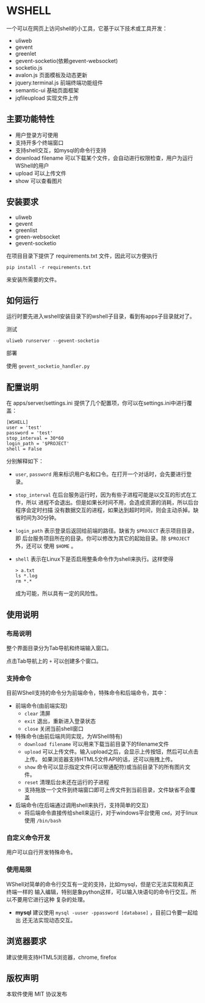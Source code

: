 WSHELL
=========

一个可以在网页上访问shell的小工具，它基于以下技术或工具开发：

* uliweb
* gevent
* greenlet
* gevent-socketio(依赖gevent-websocket)
* socketio.js
* avalon.js 页面模板及动态更新
* jquery.terminal.js 前端终端功能组件
* semantic-ui 基础页面框架
* jqfileupload 实现文件上传

## 主要功能特性

* 用户登录方可使用
* 支持开多个终端窗口
* 支持shell交互，如mysql的命令行支持
* download filename 可以下载某个文件，会自动进行权限检查，用户为运行WShell的用户
* upload 可以上传文件
* show 可以查看图片

## 安装要求

* uliweb
* gevent
* greenlist
* green-websocket
* gevent-socketio

在项目目录下提供了 requirements.txt 文件，因此可以方便执行

```
pip install -r requirements.txt
```

来安装所需要的文件。

## 如何运行

运行时要先进入wshell安装目录下的wshell子目录，看到有apps子目录就对了。

测试

```
uliweb runserver --gevent-socketio
```

部署

使用 `gevent_socketio_handler.py`

## 配置说明

在 apps/server/settings.ini 提供了几个配置项，你可以在settings.ini中进行覆盖：

```
[WSHELL]
user = 'test'
password = 'test'
stop_interval = 30*60
login_path = '$PROJECT'
shell = False
```

分别解释如下：

* `user`, `password` 用来标识用户名和口令。在打开一个对话时，会先要进行登录。
* `stop_interval` 在后台服务运行时，因为有些子进程可能是以交互的形式在工作，所以
  进程不会退出。但是如果长时间不用，会造成资源的消耗，所以后台程序会定时扫描
  没有数据交互的进程，如果达到超时时间，则会主动杀掉。缺省时间为30分钟。
* `login_path` 表示登录后返回给前端的路径。缺省为 `$PROJECT` 表示项目目录，即
  后台服务项目所在的目录。你可以修改为其它的起始目录。除 `$PROJECT` 外，还可以
  使用 `$HOME` 。
* `shell` 表示在Linux下是否启用整条命令作为shell来执行。这样使得

    ```
    > a.txt
    ls *.log
    rm *.*
    ```

    成为可能，所以具有一定的风险性。

## 使用说明

### 布局说明

整个界面目录分为Tab导航和终端输入窗口。

点击Tab导航上的 `+` 可以创建多个窗口。

### 支持命令

目前WShell支持的命令分为前端命令，特殊命令和后端命令，其中：

* 前端命令(由前端实现)
    * `clear` 清屏
    * `exit` 退出，重新进入登录状态
    * `close` 关闭当前shell窗口
* 特殊命令(由前后端共同实现，为WShell特有)
    * `download filename` 可以用来下载当前目录下的filename文件
    * `upload` 可以上传文件。输入upload之后，会显示上传按钮，然后可以点击上传。
      如果浏览器支持HTML5文件API的话，还可以拖拽上传。
    * `show` 命令可以显示指定文件(可以带通配符)或当前目录下的所有图片文件。
    * `reset` 清理后台未还在运行的子进程
    * 支持拖放一个文件到终端窗口即可上传文件到当前目录，文件缺省不会覆盖
* 后端命令(在后端通过调用shell来执行，支持简单的交互)
    * 将后端命令直接传给shell来运行，对于windows平台使用 `cmd`，对于linux使用 `/bin/bash`

### 自定义命令开发

用户可以自行开发特殊命令。

### 使用局限

WShell对简单的命令行交互有一定的支持，比如mysql，但是它无法实现和真正终端一样的
输入编辑，特别是象python这样，可以输入块语句的命令行交互。所以不要用它进行这种
复杂的处理。

* **mysql** 建议使用 `mysql -uuser -ppassword [database]` ，目前口令要一起给出
  还无法实现动态交互。

## 浏览器要求

建议使用支持HTML5浏览器，chrome, firefox

## 版权声明

本软件使用 MIT 协议发布